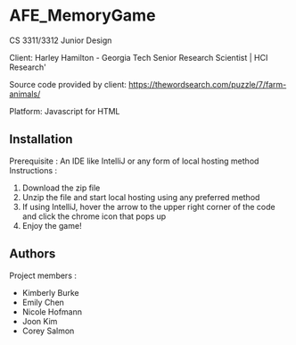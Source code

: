 # AFE_MemoryGame
CS 3311/3312 Junior Design

Client: Harley Hamilton - Georgia Tech Senior Research Scientist | HCI Research'

Source code provided by client:
https://thewordsearch.com/puzzle/7/farm-animals/

Platform: Javascript for HTML

## Installation
Prerequisite : An IDE like IntelliJ or any form of local hosting method
Instructions : 

1. Download the zip file
2. Unzip the file and start local hosting using any preferred method
3. If using IntelliJ, hover the arrow to the upper right corner of the code and click the chrome icon that pops up
4. Enjoy the game!

## Authors
Project members : 
* Kimberly Burke
* Emily Chen
* Nicole Hofmann
* Joon Kim
* Corey Salmon
